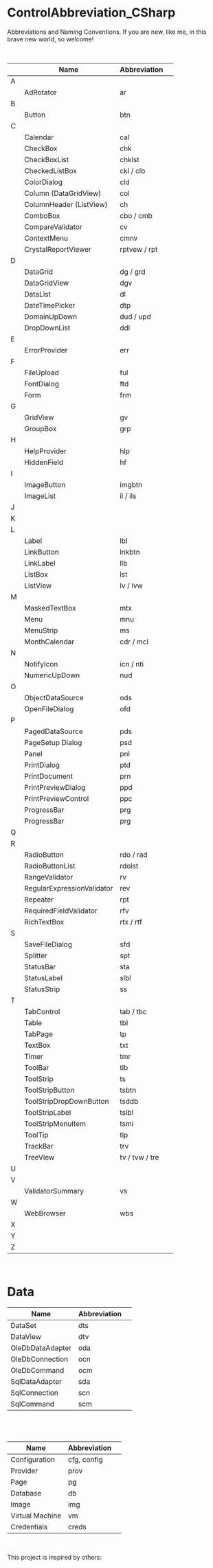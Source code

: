 # ControlAbbreviation_CSharp
Abbreviations and Naming Conventions.
If you are new, like me, in this brave new world, so welcome!

<br>

<div class=""><table class="">
<thead>
  <tr>
    <th> </th>
    <th> Name </th>
    <th> Abbreviation </th>
    <th></th>
  </tr>
</thead>
<tbody>
<tr>
    <td> A </td>
    <td> </td>
    <td> </td>
    <td> </td>
</tr>
<tr>
    <td> </td>
    <td> AdRotator </td>
    <td> ar </td>
    <td> </td>
</tr>
<tr>    
    <td> B </td>
    <td> </td>
    <td> </td>
    <td> </td>
</tr>
<tr>
    <td> </td>
    <td> Button </td>
    <td> btn </td>
    <td> </td>
  </tr>
<tr>
    <td> C </td>
    <td> </td>
    <td> </td>
    <td> </td>
</tr>
<tr>
    <td> </td>
    <td> Calendar </td>
    <td> cal </td>
    <td> </td>
  </tr>
<tr>
    <td> </td>
    <td> CheckBox </td>
    <td> chk </td>
    <td> </td>
</tr>
<tr>
    <td> </td>
    <td> CheckBoxList </td>
    <td> chklst </td>
    <td> </td>
</tr>
<tr>
    <td> </td>
    <td> CheckedListBox </td>
    <td> ckl / clb </td>
    <td> </td>
</tr>
<tr>
    <td> </td>
    <td> ColorDialog </td>
    <td> cld </td>
    <td> </td>
</tr>
<tr>
    <td> </td>
    <td> Column (DataGridView) </td>
    <td> col </td>
    <td> </td>
</tr>
<tr>
    <td> </td>
    <td> ColumnHeader (ListView) </td>
    <td> ch </td>
    <td> </td>
</tr>
<tr>
    <td> </td>
    <td> ComboBox </td>
    <td> cbo / cmb </td>
    <td> </td>
</tr>
<tr>
    <td> </td>
    <td> CompareValidator </td>
    <td> cv </td>
    <td> </td>
</tr>
<tr>
    <td> </td>
    <td> ContextMenu </td>
    <td> cmnv </td>
    <td> </td>
</tr>
<tr>
    <td> </td>
    <td> CrystalReportViewer </td>
    <td> rptvew / rpt </td>
    <td> </td>
</tr> 
<tr>
    <td> D </td>
    <td> </td>
    <td></td>
    <td> </td>
</tr>
<tr>
    <td> </td>
    <td> DataGrid </td>
    <td> dg / grd </td>
    <td> </td>
</tr>
<tr>
    <td> </td>
    <td> DataGridView </td>
    <td> dgv </td>
    <td> </td>
</tr>
<tr>
    <td> </td>
    <td> DataList </td>
    <td> dl </td>
    <td> </td>
</tr>
<tr>
    <td> </td>
    <td> DateTimePicker </td>
    <td> dtp </td>
    <td> </td>
</tr>
<tr>
    <td> </td>
    <td> DomainUpDown </td>
    <td> dud / upd </td>
    <td> </td>
</tr>
<tr>
    <td> </td>
    <td> DropDownList </td>
    <td> ddl </td>
    <td> </td>
</tr>
<tr>
    <td> E </td>
    <td> </td>
    <td></td>
    <td> </td>
</tr>
<tr>
    <td> </td>
    <td> ErrorProvider </td>
    <td> err </td>
    <td> </td>
</tr>
<tr>
    <td> F </td>
    <td> </td>
    <td></td>
    <td> </td>
</tr>
<tr>
    <td> </td>
    <td> FileUpload </td>
    <td> ful </td>
    <td> </td>
</tr>
<tr>
    <td> </td>
    <td> FontDialog </td>
    <td> ftd </td>
    <td> </td>
</tr>
<tr>
    <td> </td>
    <td> Form </td>
    <td> frm </td>
    <td> </td>
</tr>
<tr>
    <td> G </td>
    <td> </td>
    <td></td>
    <td> </td>
</tr>
<tr>
    <td> </td>
    <td> GridView </td>
    <td> gv </td>
    <td> </td>
</tr>
<tr>
    <td> </td>
    <td> GroupBox  </td>
    <td> grp </td>
    <td> </td>
</tr>
<tr>
    <td> H </td>
    <td> </td>
    <td></td>
    <td> </td>
</tr>
<tr>
    <td> </td>
    <td> HelpProvider </td>
    <td> hlp </td>
    <td> </td>
</tr>
<tr>
    <td> </td>
    <td> HiddenField </td>
    <td> hf </td>
    <td> </td>
</tr>
<tr>
    <td> I </td>
    <td> </td>
    <td></td>
    <td> </td>
</tr>
<tr>
    <td> </td>
    <td> ImageButton </td>
    <td> imgbtn </td>
    <td> </td>
</tr>
<tr>
    <td> </td>
    <td> ImageList </td>
    <td> il / ils </td>
    <td> </td>
</tr>
<tr>
    <td> J </td>
    <td> </td>
    <td></td>
    <td> </td>
</tr>
<tr>
    <td> K </td>
    <td> </td>
    <td></td>
    <td> </td>
</tr>
<tr>
    <td> L </td>
    <td> </td>
    <td></td>
    <td> </td>
</tr>
<tr>
    <td> </td>
    <td> Label </td>
    <td> lbl </td>
    <td> </td>
</tr>
<tr>
    <td> </td>
    <td> LinkButton </td>
    <td> lnkbtn </td>
    <td> </td>
</tr>
<tr>
    <td> </td>
    <td> LinkLabel </td>
    <td> llb </td>
    <td> </td>
</tr>
<tr>
    <td> </td>
    <td> ListBox </td>
    <td> lst </td>
    <td> </td>
</tr>
<tr>
    <td> </td>
    <td> ListView </td>
    <td> lv / lvw </td>
    <td> </td>
</tr>
<tr>
    <td> M </td>
    <td> </td>
    <td></td>
    <td> </td>
</tr>
<tr>
    <td> </td>
    <td> MaskedTextBox </td>
    <td> mtx </td>
    <td> </td>
</tr>
<tr>
    <td> </td>
    <td> Menu </td>
    <td> mnu </td>
    <td> </td>
</tr>
<tr>
    <td> </td>
    <td> MenuStrip </td>
    <td> ms </td>
    <td> </td>
</tr>
<tr>
    <td> </td>
    <td> MonthCalendar </td>
    <td> cdr / mcl </td>
    <td> </td>
</tr>
<tr>
    <td> N </td>
    <td> </td>
    <td></td>
    <td> </td>
</tr>
<tr>
    <td> </td>
    <td> NotifyIcon </td>
    <td> icn / nti </td>
    <td> </td>
</tr>
<tr>
    <td> </td>
    <td> NumericUpDown </td>
    <td> nud </td>
    <td> </td>
</tr>
<tr>
    <td> O </td>
    <td> </td>
    <td></td>
    <td> </td>
</tr>
<tr>
    <td> </td>
    <td> ObjectDataSource </td>
    <td> ods </td>
    <td> </td>
</tr>
<tr>
    <td> </td>
    <td> OpenFileDialog </td>
    <td> ofd </td>
    <td> </td>
</tr>
<tr>
    <td> P </td>
    <td> </td>
    <td></td>
    <td> </td>
</tr>
<tr>
    <td> </td>
    <td> PagedDataSource </td>
    <td> pds </td>
    <td> </td>
</tr>
<tr>
    <td> </td>
    <td> PageSetup Dialog </td>
    <td> psd </td>
    <td> </td>
</tr>
<tr>
    <td> </td>
    <td> Panel </td>
    <td> pnl </td>
    <td> </td>
</tr>
<tr>
    <td> </td>
    <td> PrintDialog </td>
    <td> ptd </td>
    <td> </td>
</tr>
<tr>
    <td> </td>
    <td> PrintDocument </td>
    <td> prn </td>
    <td> </td>
</tr>
<tr>
    <td> </td>
    <td> PrintPreviewDialog </td>
    <td> ppd </td>
    <td> </td>
</tr>
<tr>
    <td> </td>
    <td> PrintPreviewControl </td>
    <td> ppc </td>
    <td> </td>
</tr>
<tr>
    <td> </td>
    <td> ProgressBar </td>
    <td> prg </td>
    <td> </td>
</tr>
<tr>
    <td> </td>
    <td> ProgressBar </td>
    <td> prg </td>
    <td> </td>
</tr>
<tr>
    <td> Q </td>
    <td> </td>
    <td></td>
    <td> </td>
</tr>
<tr>
    <td> R </td>
    <td> </td>
    <td></td>
    <td> </td>
</tr>
<tr>
    <td> </td>
    <td> RadioButton </td>
    <td> rdo / rad </td>
    <td> </td>
</tr>
<tr>
    <td> </td>
    <td> RadioButtonList </td>
    <td> rdolst </td>
    <td> </td>
</tr>
<tr>
    <td> </td>
    <td> RangeValidator </td>
    <td> rv </td>
    <td> </td>
</tr>
<tr>
    <td> </td>
    <td> RegularExpressionValidator </td>
    <td> rev </td>
    <td> </td>
</tr>
<tr>
    <td> </td>
    <td> Repeater </td>
    <td> rpt </td>
    <td> </td>
</tr>
<tr>
    <td> </td>
    <td> RequiredFieldValidator </td>
    <td> rfv </td>
    <td> </td>
</tr>
<tr>
    <td> </td>
    <td> RichTextBox </td>
    <td> rtx / rtf </td>
    <td> </td>
</tr>
<tr>
    <td> S </td>
    <td> </td>
    <td></td>
    <td> </td>
</tr>
<tr>
    <td> </td>
    <td> SaveFileDialog </td>
    <td> sfd </td>
    <td> </td>
</tr>
<tr>
    <td> </td>
    <td> Splitter </td>
    <td> spt </td>
    <td> </td>
</tr>
<tr>
    <td> </td>
    <td> StatusBar </td>
    <td> sta </td>
    <td> </td>
</tr>
<tr>
    <td> </td>
    <td> StatusLabel </td>
    <td> slbl </td>
    <td> </td>
</tr>
<tr>
    <td> </td>
    <td> StatusStrip </td>
    <td> ss </td>
    <td> </td>
</tr>
<tr>
    <td> T </td>
    <td> </td>
    <td></td>
    <td> </td>
</tr>
<tr>
    <td> </td>
    <td> TabControl </td>
    <td> tab / tbc </td>
    <td> </td>
</tr>
<tr>
    <td> </td>
    <td> Table </td>
    <td> tbl </td>
    <td> </td>
</tr>
<tr>
    <td> </td>
    <td> TabPage </td>
    <td> tp </td>
    <td> </td>
</tr>
<tr>
    <td> </td>
    <td> TextBox </td>
    <td> txt </td>
    <td> </td>
</tr>
<tr>
    <td> </td>
    <td> Timer </td>
    <td> tmr </td>
    <td> </td>
</tr>
<tr>
    <td> </td>
    <td> ToolBar </td>
    <td> tlb </td>
    <td> </td>
</tr>
<tr>
    <td> </td>
    <td> ToolStrip </td>
    <td> ts </td>
    <td> </td>
</tr>
<tr>
    <td> </td>
    <td> ToolStripButton </td>
    <td> tsbtn </td>
    <td> </td>
</tr>
<tr>
    <td> </td>
    <td> ToolStripDropDownButton </td>
    <td> tsddb </td>
    <td> </td>
</tr>
<tr>
    <td> </td>
    <td> ToolStripLabel </td>
    <td> tslbl </td>
    <td> </td>
</tr>
<tr>
    <td> </td>
    <td> ToolStripMenuItem </td>
    <td> tsmi </td>
    <td> </td>
</tr>
<tr>
    <td> </td>
    <td> ToolTip </td>
    <td> tip </td>
    <td> </td>
</tr>
<tr>
    <td> </td>
    <td> TrackBar </td>
    <td> trv </td>
    <td> </td>
</tr>
<tr>
    <td> </td>
    <td> TreeView </td>
    <td> tv / tvw / tre </td>
    <td> </td>
</tr>
<tr>
    <td> U </td>
    <td> </td>
    <td></td>
    <td> </td>
</tr>
<tr>
    <td> V </td>
    <td> </td>
    <td></td>
    <td> </td>
</tr>
<tr>
    <td> </td>
    <td> ValidatorSummary </td>
    <td> vs </td>
    <td> </td>
</tr>
<tr>
    <td> W </td>
    <td> </td>
    <td></td>
    <td> </td>
</tr>
<td> </td>
    <td> WebBrowser </td>
    <td> wbs </td>
    <td> </td>
<tr>
    <td> X </td>
    <td> </td>
    <td></td>
    <td> </td>
</tr>
<tr>
    <td> Y </td>
    <td> </td>
    <td></td>
    <td> </td>
</tr>
<tr>
    <td> Z </td>
    <td> </td>
    <td></td>
    <td> </td>
</tr>




 
</tbody>
</table></div>

<br>

# Data

<div class=""><table class="">
<thead>
  <tr>
    <th> Name </th>
    <th> Abbreviation </th>
    <th></th>
  </tr>
</thead>
<tbody>
  <tr>
    <td> DataSet </td>
    <td> dts </td>
    <td></td>
  </tr>
  <tr>
    <td> DataView </td>
    <td> dtv </td>
    <td></td>
  </tr>
  <tr>
    <td> OleDbDataAdapter </td>
    <td> oda </td>
    <td></td>
  </tr>  
  <tr>
    <td> OleDbConnection </td>
    <td> ocn </td>
    <td></td>
  </tr>
  <tr>
    <td> OleDbCommand </td>
    <td> ocm </td>
    <td></td>
  </tr>
  <tr>
    <td> SqlDataAdapter </td>
    <td> sda </td>
    <td></td>
  </tr>
  <tr>
    <td> SqlConnection </td>
    <td> scn </td>
    <td></td>
  </tr>
  <tr>
    <td> SqlCommand </td>
    <td> scm </td>
    <td></td>
  </tr> 
</tbody>
</table></div>

<br>

#

<div class=""><table class="">
<thead>
  <tr>
    <th> Name </th>
    <th> Abbreviation </th>
    <th></th>
  </tr>
</thead>
<tbody>
  <tr>
    <td> Configuration </td>
    <td> cfg, config </td>
    <td></td>
  </tr>
  <tr>
    <td> Provider </td>
    <td> prov </td>
    <td></td>
  </tr>
  <tr>
    <td> Page </td>
    <td> pg </td>
    <td></td>
  </tr>  
  <tr>
    <td> Database </td>
    <td> db </td>
    <td></td>
  </tr>
  <tr>
    <td> Image </td>
    <td> img </td>
    <td></td>
  </tr>
  <tr>
    <td> Virtual Machine </td>
    <td> vm </td>
    <td></td>
  </tr>
  <tr>
    <td> Credentials </td>
    <td> creds </td>
    <td></td>
  </tr>
</tbody>
</table></div>

<br>

This project is inspired by others:
